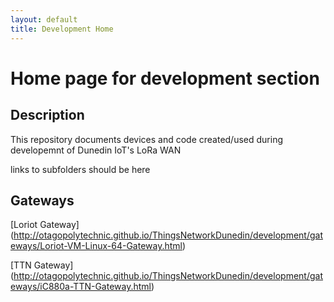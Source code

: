 ```yaml
---
layout: default
title: Development Home
---
```



# Home page for development section



## Description
This repository documents devices and code created/used during developemnt of Dunedin IoT's LoRa WAN


links to subfolders should be here
## Gateways
[Loriot Gateway] (http://otagopolytechnic.github.io/ThingsNetworkDunedin/development/gateways/Loriot-VM-Linux-64-Gateway.html)

[TTN Gateway] (http://otagopolytechnic.github.io/ThingsNetworkDunedin/development/gateways/iC880a-TTN-Gateway.html)
